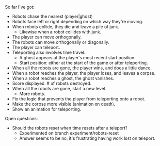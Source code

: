 So far I've got:

 * Robots chase the nearest (player|ghost)
 * Robots face left or right depending on which way they're moving.
 * When robots collide, they die and leave a pile of junk.
   * Likewise when a robot collides with junk.
 * The player can move orthogonally.
 * The robots can move orthogonally or diagonally.
 * The player can teleport.
 * Teleporting also involves time travel.
   * A ghost appears at the player's most recent start position.
   * Start position: either at the start of the game or after teleporting.
 * When all the robots are gone, the player wins, and does a little dance.
 * When a robot reaches the player, the player loses, and leaves a corpse.
 * When a robot reaches a ghost, the ghost vanishes.
 * Score displayed: # of robots destroyed.
 * When all the robots are gone, start a new level.
   * More robots.
 * Fix the logic that prevents the player from teleporting onto a robot.
 * Make the corpse more visible (animation on death).
 * Show an animation for teleporting.

Open questions:

 * Should the robots reset when time resets after a teleport?
   * Experimented on branch experiment/robots-reset
   * Answer seems to be no; it's frustrating having work lost on teleport.
